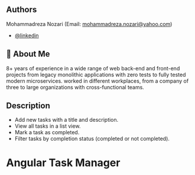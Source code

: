 ## Authors

Mohammadreza Nozari (Email: mohammadreza.nozari@yahoo.com)

- [@linkedin](https://www.linkedin.com/in/mrnozari/)

## 🚀 About Me

8+ years of experience in a wide range of web back-end and front-end projects from legacy
monolithic applications with zero tests to fully tested modern microservices. worked in different
workplaces, from a company of three to large organizations with cross-functional teams.

## Description
- Add new tasks with a title and description. 
- View all tasks in a list view.
- Mark a task as completed. 
- Filter tasks by completion status (completed or not completed). 
# Angular Task Manager


